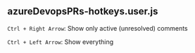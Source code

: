 ## azureDevopsPRs-hotkeys.user.js

`Ctrl + Right Arrow`: Show only active (unresolved) comments

`Ctrl + Left Arrow`: Show everything

